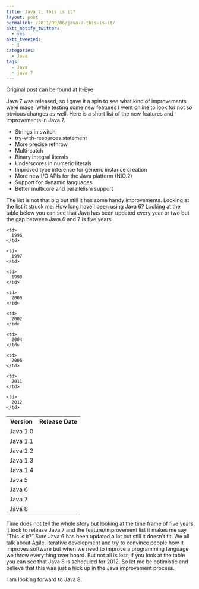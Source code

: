 ```yaml
---
title: Java 7, this is it?
layout: post
permalink: /2011/09/06/java-7-this-is-it/
aktt_notify_twitter:
  - yes
aktt_tweeted:
  - 1
categories:
  - Java
tags:
  - Java
  - java 7
---
```

Original post can be found at [It-Eye][1]

Java 7 was released, so I gave it a spin to see what kind of improvements were made. While testing some new features I went online to look for not so obvious changes as well. Here is a short list of the new features and improvements in Java 7.<!--more-->

  * Strings in switch 
  * try-with-resources statement 
  * More precise rethrow 
  * Multi-catch 
  * Binary integral literals 
  * Underscores in numeric literals 
  * Improved type inference for generic instance creation 
  * More new I/O APIs for the Java platform (NIO.2) 
  * Support for dynamic languages 
  * Better multicore and parallelism support 

The list is not that big but still it has some handy improvements. Looking at the list it struck me: How long have I been using Java 6? Looking at the table below you can see that Java has been updated every year or two but the gap between Java 6 and 7 is five years. 

<table>
  <th>
    Version
  </th>
  
  <th>
    Release Date
  </th>
  
  <tr>
    <td>
      Java 1.0
    </td>
    
    <td>
      1996
    </td>
  </tr>
  
  <tr>
    <td>
      Java 1.1
    </td>
    
    <td>
      1997
    </td>
  </tr>
  
  <tr>
    <td>
      Java 1.2
    </td>
    
    <td>
      1998
    </td>
  </tr>
  
  <tr>
    <td>
      Java 1.3
    </td>
    
    <td>
      2000
    </td>
  </tr>
  
  <tr>
    <td>
      Java 1.4
    </td>
    
    <td>
      2002
    </td>
  </tr>
  
  <tr>
    <td>
      Java 5
    </td>
    
    <td>
      2004
    </td>
  </tr>
  
  <tr>
    <td>
      Java 6
    </td>
    
    <td>
      2006
    </td>
  </tr>
  
  <tr>
    <td>
      Java 7
    </td>
    
    <td>
      2011
    </td>
  </tr>
  
  <tr>
    <td>
      Java 8
    </td>
    
    <td>
      2012
    </td>
  </tr>
</table>

Time does not tell the whole story but looking at the time frame of five years it took to release Java 7 and the feature/improvement list it makes me say “This is it?” Sure Java 6 has been updated a lot but still it doesn&#8217;t fit. We all talk about Agile, iterative development and try to convince people how it improves software but when we need to improve a programming language we throw everything over board. But not all is lost, if you look at the table you can see that Java 8 is scheduled for 2012. So let me be optimistic and believe that this was just a hick up in the Java improvement process. 

I am looking forward to Java 8.

 [1]: http://www.it-eye.nl/2011/09/06/java-7-this-is-it/